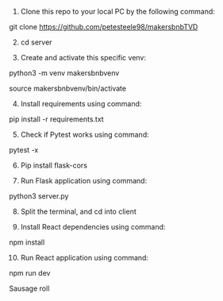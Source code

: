 1. Clone this repo to your local PC by the following command:

git clone https://github.com/petesteele98/makersbnbTVD

2. cd server

3. Create and activate this specific venv:

python3 -m venv makersbnbvenv

source makersbnbvenv/bin/activate

4. Install requirements using command:

pip install -r requirements.txt

5. Check if Pytest works using command:

pytest -x

6. Pip install flask-cors

7. Run Flask application using command:

python3 server.py

8. Split the terminal, and cd into client

9. Install React dependencies using command:

npm install

10. Run React application using command:

npm run dev












Sausage roll